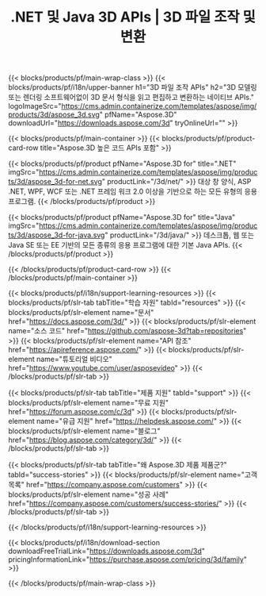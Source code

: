 ﻿---
title: .NET 및 Java 3D APIs | 3D 파일 조작 및 변환 
weight: 10
url: /ko/family
description: 3D 모델링 또는 이미지 렌더링 소프트웨어를 설치하지 않고 관련 라이브러리를 사용하여 .NET 및 Java 응용 프로그램에서 3D 문서를 편집하고 변환합니다.
---
{{< blocks/products/pf/main-wrap-class >}}
{{< blocks/products/pf/i18n/upper-banner h1="3D 파일 조작 APIs" h2="3D 모델링 또는 렌더링 소프트웨어없이 3D 문서 형식을 읽고 편집하고 변환하는 네이티브 APIs." logoImageSrc="https://cms.admin.containerize.com/templates/aspose/img/products/3d/aspose_3d.svg" pfName="Aspose.3D" downloadUrl="https://downloads.aspose.com/3d" tryOnlineUrl="" >}}

{{< blocks/products/pf/main-container >}}
{{< blocks/products/pf/product-card-row title="Aspose.3D 높은 코드 APIs 포함" >}}

{{< blocks/products/pf/product pfName="Aspose.3D for" title=".NET" imgSrc="https://cms.admin.containerize.com/templates/aspose/img/products/3d/aspose_3d-for-net.svg" productLink="/3d/net/" >}}
대상 창 양식, ASP .NET, WPF, WCF 또는 .NET 프레임 워크 2.0 이상을 기반으로 하는 모든 유형의 응용 프로그램.
{{< /blocks/products/pf/product >}}

{{< blocks/products/pf/product pfName="Aspose.3D for" title="Java" imgSrc="https://cms.admin.containerize.com/templates/aspose/img/products/3d/aspose_3d-for-java.svg" productLink="/3d/java/" >}}
데스크톱, 웹 또는 Java SE 또는 EE 기반의 모든 종류의 응용 프로그램에 대한 기본 Java APIs.
{{< /blocks/products/pf/product >}}

{{< /blocks/products/pf/product-card-row >}}
{{< /blocks/products/pf/main-container >}}

{{< blocks/products/pf/i18n/support-learning-resources >}}
{{< blocks/products/pf/slr-tab tabTitle="학습 자원" tabId="resources" >}}
{{< blocks/products/pf/slr-element name="문서" href="https://docs.aspose.com/3d/" >}}
{{< blocks/products/pf/slr-element name="소스 코드" href="https://github.com/aspose-3d?tab=repositories" >}}
{{< blocks/products/pf/slr-element name="API 참조" href="https://apireference.aspose.com/" >}}
{{< blocks/products/pf/slr-element name="튜토리얼 비디오" href="https://www.youtube.com/user/asposevideo" >}}
{{< /blocks/products/pf/slr-tab >}}

{{< blocks/products/pf/slr-tab tabTitle="제품 지원" tabId="support" >}}
{{< blocks/products/pf/slr-element name="무료 지원" href="https://forum.aspose.com/c/3d" >}}
{{< blocks/products/pf/slr-element name="유급 지원" href="https://helpdesk.aspose.com/" >}}
{{< blocks/products/pf/slr-element name="블로그" href="https://blog.aspose.com/category/3d/" >}}
{{< /blocks/products/pf/slr-tab >}}

{{< blocks/products/pf/slr-tab tabTitle="왜 Aspose.3D 제품 제품군?" tabId="success-stories" >}}
{{< blocks/products/pf/slr-element name="고객 목록" href="https://company.aspose.com/customers" >}}
{{< blocks/products/pf/slr-element name="성공 사례" href="https://company.aspose.com/customers/success-stories/" >}}
{{< /blocks/products/pf/slr-tab >}}

{{< /blocks/products/pf/i18n/support-learning-resources >}}

{{< blocks/products/pf/i18n/download-section downloadFreeTrialLink="https://downloads.aspose.com/3d" pricingInformationLink="https://purchase.aspose.com/pricing/3d/family" >}}

{{< /blocks/products/pf/main-wrap-class >}}
